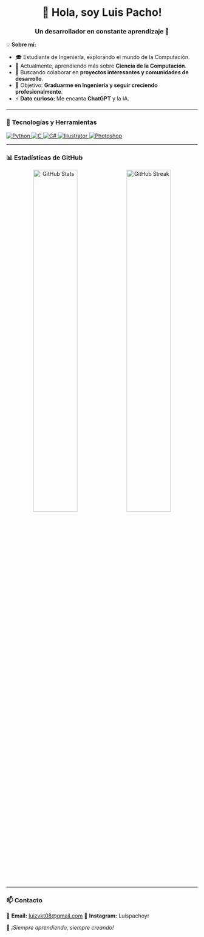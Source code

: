 <h1 align="center">👋 Hola, soy Luis Pacho!</h1>
<h3 align="center">Un desarrollador en constante aprendizaje 🚀</h3>

💡 **Sobre mí:**  
- 🎓 Estudiante de Ingeniería, explorando el mundo de la Computación.  
- 🔭 Actualmente, aprendiendo más sobre **Ciencia de la Computación**.  
- 🤝 Buscando colaborar en **proyectos interesantes y comunidades de desarrollo**.  
- 🎯 Objetivo: **Graduarme en Ingeniería y seguir creciendo profesionalmente**.  
- ⚡ **Dato curioso:** Me encanta **ChatGPT** y la IA.  

---

### 📌 **Tecnologías y Herramientas**  
<p align="left">  
  <a href="https://www.python.org/" target="_blank">  
    <img src="https://img.shields.io/badge/Python-3776AB?style=for-the-badge&logo=python&logoColor=white" alt="Python"/>  
  </a>  
  <a href="https://www.cprogramming.com/" target="_blank">  
    <img src="https://img.shields.io/badge/C-00599C?style=for-the-badge&logo=c&logoColor=white" alt="C"/>  
  </a>  
  <a href="https://www.w3schools.com/cs/" target="_blank">  
    <img src="https://img.shields.io/badge/C%23-239120?style=for-the-badge&logo=csharp&logoColor=white" alt="C#"/>  
  </a>  
  <a href="https://www.adobe.com/products/illustrator.html" target="_blank">  
    <img src="https://img.shields.io/badge/Adobe_Illustrator-FF9A00?style=for-the-badge&logo=adobeillustrator&logoColor=white" alt="Illustrator"/>  
  </a>  
  <a href="https://www.photoshop.com/en" target="_blank">  
    <img src="https://img.shields.io/badge/Adobe_Photoshop-31A8FF?style=for-the-badge&logo=adobephotoshop&logoColor=white" alt="Photoshop"/>  
  </a>  
</p>  

---

### 📊 **Estadísticas de GitHub**  
<p align="center">
  <img src="https://github-readme-stats.vercel.app/api?username=LuisPacho&show_icons=true&theme=radical&hide_border=true" alt="GitHub Stats" width="48%"/>
  <img src="https://github-readme-streak-stats.herokuapp.com/?user=LuisPacho&theme=radical&hide_border=true" alt="GitHub Streak" width="48%"/>
</p>

---

### 📫 **Contacto**  
📩 **Email:** luizvkt08@gmail.com
🔗 **Instagram:** Luispachoyr

🚀 _¡Siempre aprendiendo, siempre creando!_
